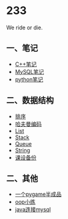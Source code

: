 233
======

We ride or die.
## 一、笔记
* [C++笔记](/笔记/C++笔记.md)
* [MySQL笔记](/笔记/MySQL笔记.md)
* [python笔记](/笔记/python笔记.md)

## 二、数据结构
* [排序](/Data%20Structure/Sort)
* [哈夫曼编码](/Data%20Structure/HuffmanCoding.cpp)
* [List](/Data%20Structure/List.h)
* [Stack](/Data%20Structure/Stack.h)
* [Queue](/Data%20Structure/Queue.h)
* [String](/Data%20Structure/String.h)
* [课设备份](/Data%20Structure/课设备份)

## 二、其他
* [一个pygame半成品](/其他/一个pygame半成品)
* [oop小练](/其他/oop小练.md)
* [java连接mysql](/其他/java连接mysql)
